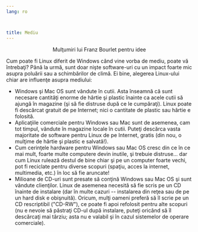 ```yaml
---
lang: ro



title: Mediu
---
```


<p align="center">Mulţumiri lui Franz Bourlet pentru idee

Cum poate fi Linux diferit de Windows când vine vorba de mediu, poate
vă întrebaţi? Până la urmă, sunt doar nişte software-uri cu un impact foarte
mic asupra poluării sau a schimbărilor de climă. Ei bine, alegerea Linux-ului
chiar are influenţe asupra mediului:

<ul>

<li>Windows şi Mac OS sunt vândute în cutii. Asta înseamnă că
sunt necesare cantităţi enorme de hârtie şi plastic înainte ca
acele cutii să ajungă în magazine (şi să fie distruse după ce le
cumpăraţi). Linux poate fi descărcat gratuit de pe Internet;
nici o cantitate de plastic sau hârtie e folosită.</li>

<li>Aplicaţiile comerciale pentru Windows sau Mac sunt de asemenea,
cam tot timpul, vândute în magazine locale în cutii. Puteţi
descărca vasta majoritate de software pentru Linux de pe Internet,
gratis (din nou, o mulţime de hârtie şi plastic e salvată!).</li>

<li>Cum cerinţele hardware pentru Windows sau Mac OS cresc din ce în
ce mai mult, foarte multe computere devin inutile, şi trebuie distruse...
dar cum Linux rulează destul de bine chiar şi pe un computer foarte
vechi, pot fi reciclate pentru diverse scopuri (spaţiu, acces la internet,
multimedia, etc.) în loc să fie aruncate!</li>

<li>Milioane de CD-uri sunt presate să conţină Windows sau Mac OS şi
sunt vândute clienţilor. Linux de asemenea necesită să fie scris pe un
CD înainte de instalare (dar în multe cazuri -- instalarea din reţea sau de pe un
hard disk e obişnuită). Oricum, mulţi oameni preferă să îl scrie
pe un CD rescriptibil ("CD-RW"), ce poate fi apoi refolosit pentru alte
scopuri (nu e nevoie să păstraţi CD-ul după instalare, puteţi oricând
să îl descărcaţi mai târziu; asta nu e valabil şi în cazul sistemelor de operare
comerciale).</li>


</ul>




